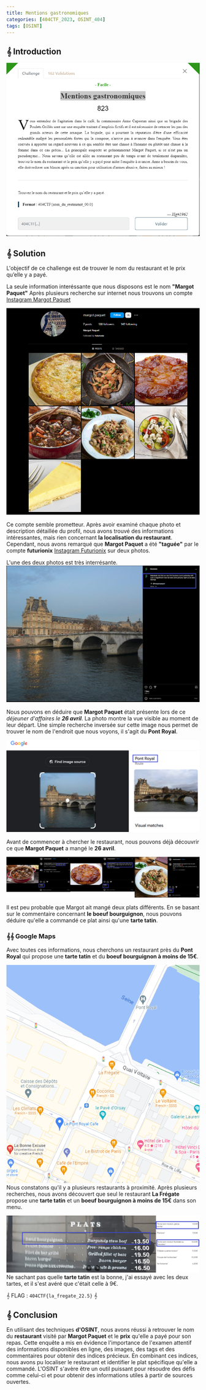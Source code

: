 ```yaml
---
title: Mentions gastronomiques
categories: [404CTF_2023, OSINT_404]
tags: [OSINT]
---
```


## 𝄞 Introduction

![Intro](/assets/images/404CTF_2023/OSINT/Mentions_gastronomiques/intro.png)


## 𝄞 Solution

L'objectif de ce challenge est de trouver le nom du restaurant et le prix qu’elle y a payé.

La seule information interéssante que nous disposons est le nom **"Margot Paquet"**
Après plusieurs recherche sur internet nous trouvons un compte [Instagram Margot Paquet](https://www.instagram.com/margot.paquet/)
 
![Insta](/assets/images/404CTF_2023/OSINT/Mentions_gastronomiques/insta.png)

Ce compte semble prometteur. Après avoir examiné chaque photo et description détaillée du profil, nous avons trouvé des informations intéressantes, mais rien concernant **la localisation du restaurant**. Cependant, nous avons remarqué que **Margot Paquet** a été **"taguée"** par le compte **futurionix** [Instagram Futurionix](https://www.instagram.com/futurionix/) sur deux photos.

L'une des deux photos est très interrésante. 
![Royal](/assets/images/404CTF_2023/OSINT/Mentions_gastronomiques/royal.png)

Nous pouvons en déduire que **Margot Paquet** était présente lors de ce *déjeuner d'affaires le **26 avril***. La photo montre la vue visible au moment de leur départ. Une simple recherche inversée sur cette image nous permet de trouver le nom de l'endroit que nous voyons, il s'agit du **Pont Royal**.

![Reverse](/assets/images/404CTF_2023/OSINT/Mentions_gastronomiques/reverse.png)


Avant de commencer à chercher le restaurant, nous pouvons déjà découvrir ce que **Margot Paquet** a mangé le **26 avril**.

![Plats](/assets/images/404CTF_2023/OSINT/Mentions_gastronomiques/plats.jpg)

Il est peu probable que Margot ait mangé deux plats différents. En se basant sur le commentaire concernant **le boeuf bourguignon**, nous pouvons déduire qu'elle a commandé ce plat ainsi qu'une **tarte tatin**.

### 𝄞𝄞 Google Maps
Avec toutes ces informations, nous cherchons un restaurant près du **Pont Royal** qui propose une **tarte tatin** et du **boeuf bourguignon à moins de 15€**.

![Restaurant](/assets/images/404CTF_2023/OSINT/Mentions_gastronomiques/restaurant.png)
Nous constatons qu'il y a plusieurs restaurants à proximité. Après plusieurs recherches, nous avons découvert que seul le restaurant **La Frégate** propose une **tarte tatin** et un **boeuf bourguignon à moins de 15€** dans son menu.

![Cartes](/assets/images/404CTF_2023/OSINT/Mentions_gastronomiques/carte.png)
Ne sachant pas quelle **tarte tatin** est la bonne, j'ai essayé avec les deux tartes, et il s'est avéré que c'était celle à 9€.

𝄞 FLAG : `404CTF{la_fregate_22.5}` 𝄞

## 𝄞 Conclusion
En utilisant des techniques **d'OSINT**, nous avons réussi à retrouver le nom du **restaurant** visité par **Margot Paquet** et le **prix** qu'elle a payé pour son repas. Cette enquête a mis en évidence l'importance de l'examen attentif des informations disponibles en ligne, des images, des tags et des commentaires pour obtenir des indices précieux. En combinant ces indices, nous avons pu localiser le restaurant et identifier le plat spécifique qu'elle a commandé. L'OSINT s'avère être un outil puissant pour résoudre des défis comme celui-ci et pour obtenir des informations utiles à partir de sources ouvertes.
